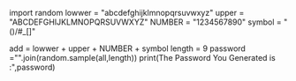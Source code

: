 import random 
lowwer = "abcdefghijklmnopqrsuvwxyz"
upper = "ABCDEFGHIJKLMNOPQRSUVWXYZ"
NUMBER = "1234567890"
symbol = "()/#_[]"

add = lowwer + upper + NUMBER + symbol
length = 9
password ="".join(random.sample(all,length))
print(The Password You Generated is :",password)
